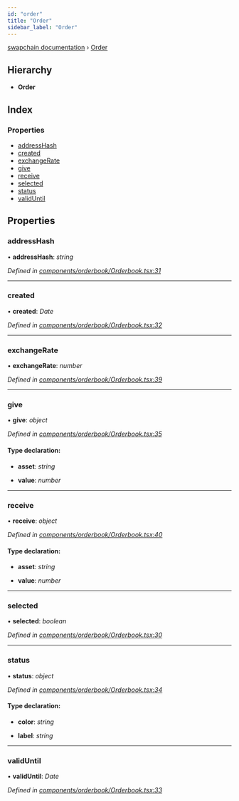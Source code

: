 ```yaml
---
id: "order"
title: "Order"
sidebar_label: "Order"
---
```


[swapchain documentation](../globals.md) › [Order](order.md)

## Hierarchy

* **Order**

## Index

### Properties

* [addressHash](order.md#addresshash)
* [created](order.md#created)
* [exchangeRate](order.md#exchangerate)
* [give](order.md#give)
* [receive](order.md#receive)
* [selected](order.md#selected)
* [status](order.md#status)
* [validUntil](order.md#validuntil)

## Properties

###  addressHash

• **addressHash**: *string*

*Defined in [components/orderbook/Orderbook.tsx:31](https://github.com/chronark/swapchain/blob/11f7027/src/components/orderbook/Orderbook.tsx#L31)*

___

###  created

• **created**: *Date*

*Defined in [components/orderbook/Orderbook.tsx:32](https://github.com/chronark/swapchain/blob/11f7027/src/components/orderbook/Orderbook.tsx#L32)*

___

###  exchangeRate

• **exchangeRate**: *number*

*Defined in [components/orderbook/Orderbook.tsx:39](https://github.com/chronark/swapchain/blob/11f7027/src/components/orderbook/Orderbook.tsx#L39)*

___

###  give

• **give**: *object*

*Defined in [components/orderbook/Orderbook.tsx:35](https://github.com/chronark/swapchain/blob/11f7027/src/components/orderbook/Orderbook.tsx#L35)*

#### Type declaration:

* **asset**: *string*

* **value**: *number*

___

###  receive

• **receive**: *object*

*Defined in [components/orderbook/Orderbook.tsx:40](https://github.com/chronark/swapchain/blob/11f7027/src/components/orderbook/Orderbook.tsx#L40)*

#### Type declaration:

* **asset**: *string*

* **value**: *number*

___

###  selected

• **selected**: *boolean*

*Defined in [components/orderbook/Orderbook.tsx:30](https://github.com/chronark/swapchain/blob/11f7027/src/components/orderbook/Orderbook.tsx#L30)*

___

###  status

• **status**: *object*

*Defined in [components/orderbook/Orderbook.tsx:34](https://github.com/chronark/swapchain/blob/11f7027/src/components/orderbook/Orderbook.tsx#L34)*

#### Type declaration:

* **color**: *string*

* **label**: *string*

___

###  validUntil

• **validUntil**: *Date*

*Defined in [components/orderbook/Orderbook.tsx:33](https://github.com/chronark/swapchain/blob/11f7027/src/components/orderbook/Orderbook.tsx#L33)*
